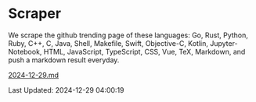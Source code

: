 # Scraper

We scrape the github trending page of these languages: Go, Rust, Python, Ruby, C++, C, Java, Shell, Makefile, Swift, Objective-C, Kotlin, Jupyter-Notebook, HTML, JavaScript, TypeScript, CSS, Vue, TeX, Markdown, and push a markdown result everyday.

[2024-12-29.md](https://github.com/yangwenmai/github-trending-backup/blob/master/2024-12-29.md)

Last Updated: 2024-12-29 04:00:19
